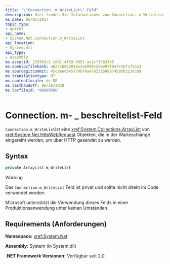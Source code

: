 ```yaml
---
title: "\"Connection. m_WriteList\"-Feld"
description: Hier finden Sie Informationen zum Connection. m_WriteList-Feld in .net. In diesem ArrayList-Feld sind HttpWebRequest-Objekte, die über HTTP gesendet werden, in die Warteschlange eingereiht.
ms.date: 05/01/2017
topic_type:
- apiref
api_name:
- System.Net.Connection.m_WriteList
api_location:
- System.dll
api_type:
- Assembly
ms.assetid: 235503c1-1d01-4f59-895f-ae2cf15b3345
ms.openlocfilehash: a627cb062036e3ab098c2d6e97f9a77ebfa75a33
ms.sourcegitcommit: 45c8eed045779b70a47b23169897459d0323dc89
ms.translationtype: MT
ms.contentlocale: de-DE
ms.lasthandoff: 06/18/2020
ms.locfileid: "84989598"
---
```

# <a name="connectionm_writelist-field"></a>Connection. m- \_ beschreitelist-Feld

`Connection.m_WriteList`ist eine <xref:System.Collections.ArrayList> von <xref:System.Net.HttpWebRequest> Objekten, die in der Warteschlange eingereiht werden, um über HTTP gesendet zu werden.

## <a name="syntax"></a>Syntax
  
```csharp  
private ArrayList m_WriteList
```

> [!WARNING]
> Das `Connection.m_WriteList` Feld ist privat und sollte nicht direkt im Code verwendet werden.
>
> Microsoft unterstützt die Verwendung dieses Felds in einer Produktionsanwendung unter keinen Umständen.

## <a name="requirements"></a>Requirements (Anforderungen)

**Namespace:** <xref:System.Net>

**Assembly:** System (in System.dll)

**.NET Framework Versionen:** Verfügbar seit 2,0.
